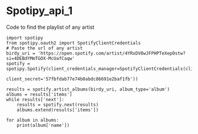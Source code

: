 # Spotipy_api_1
Code to find the playlist of any artist


    import spotipy
    from spotipy.oauth2 import SpotifyClientCredentials
    # Paste the url of any artist
    birdy_uri = 'https://open.spotify.com/artist/4YRxDV8wJFPHPTeXepOstw?si=4DEBdYMmTGOX-McUafCaqw'
    spotify = spotipy.Spotify(client_credentials_manager=SpotifyClientCredentials(client_id='a07d8991bcf64e8baeb3a18a36eef311',
                                                                                  client_secret='57fbfdab77e74b0abdc86691e2baf1fb'))
    
    results = spotify.artist_albums(birdy_uri, album_type='album')
    albums = results['items']
    while results['next']:
        results = spotify.next(results)
        albums.extend(results['items'])
    
    for album in albums:
        print(album['name'])
